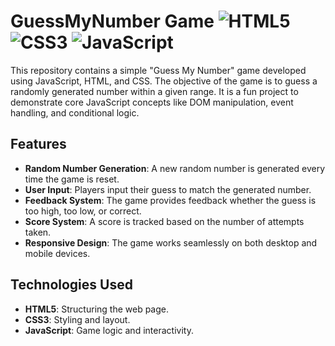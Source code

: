 # GuessMyNumber Game   ![HTML5](https://img.shields.io/badge/html5-%23E34F26.svg?style=for-the-badge&logo=html5&logoColor=white) ![CSS3](https://img.shields.io/badge/css3-%231572B6.svg?style=for-the-badge&logo=css3&logoColor=white) ![JavaScript](https://img.shields.io/badge/javascript-%23323330.svg?style=for-the-badge&logo=javascript&logoColor=%23F7DF1E)

This repository contains a simple "Guess My Number" game developed using JavaScript, HTML, and CSS. The objective of the game is to guess a randomly generated number within a given range. It is a fun project to demonstrate core JavaScript concepts like DOM manipulation, event handling, and conditional logic.

## Features

- **Random Number Generation**: A new random number is generated every time the game is reset.
- **User Input**: Players input their guess to match the generated number.
- **Feedback System**: The game provides feedback whether the guess is too high, too low, or correct.
- **Score System**: A score is tracked based on the number of attempts taken.
- **Responsive Design**: The game works seamlessly on both desktop and mobile devices.

## Technologies Used

- **HTML5**: Structuring the web page.
- **CSS3**: Styling and layout.
- **JavaScript**: Game logic and interactivity.

